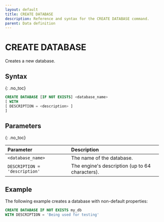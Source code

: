 ```yaml
---
layout: default
title: CREATE DATABASE
description: Reference and syntax for the CREATE DATABASE command.
parent: Data definition
---
```


# CREATE DATABASE
Creates a new database.

## Syntax
{: .no_toc} 

```sql
CREATE DATABASE [IF NOT EXISTS] <database_name>
[ WITH 
[ DESCRIPTION = <description> ]
]
```

## Parameters 
{: .no_toc} 

| Parameter                                      | Description                     |
| :---------------------------------------------- | :---------------------------- |
| `<database_name>`                              | The name of the database. | 
| `DESCRIPTION = 'description'`                  | The engine's description (up to 64 characters). |

## Example
The following example creates a database with non-default properties: 

```sql
CREATE DATABASE IF NOT EXISTS my_db
WITH DESCRIPTION = 'Being used for testing'
```
